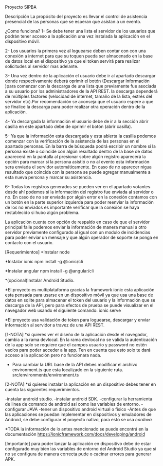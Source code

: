 Proyecto SIPBA

Descripción
La propósito del proyecto es llevar el control de asistencia presencial de las personas que se esperan que asistan a un evento.

¿Como funciona?
1- Se debe tener una lista el servidor de los usuarios que podrán tener acceso a la aplicación una vez instalada la aplicación en el dispositivo móvil.

2- Los usuarios la primera vez al loguearse deben contar con con una conexión a internet para que su toquen pueda ser almacenado en la base de datos local en el dispositivo ya que el token servirá para realizar solicitudes al servidor mas adelante.

3- Una vez dentro de la aplicación el usuario debe ir al apartado descargar donde respectivamente deberá oprimir el botón (Descargar Información )para comenzar con la descarga de una lista que previamente fue asociada a su usuario por los administradores de la API REST. la descarga dependerá de múltiples factores (velocidad de internet, tamaño de la lista, estrés del servidor etc).Por recomendación se aconseja que el usuario espere a que se finalice la descarga para poder realizar otra operación dentro de la aplicación.

4- Ya descargada la información el usuario debe de ir a la sección abrir casilla en este apartado debe de oprimir el botón (abrir casilla).

5- Ya que la información esta descargada y esta abierta la casilla podemos comenzar con la verificación de la asistencia de las personas en el apartado personas. En la barra de búsqueda podrá escribir un nombre si la persona existe o coincide con algún resultado dentro de la base de datos aparecerá en la pantalla al presionar sobre algún registro aparecerá la opción para marcar si la persona asistió o no al evento esta información sera enviada el servidor automáticamente.
En caso de no aparecer nigua resultado que coincida con la persona se puede agregar manualmente a esta nueva persona y marcar su asistencia.

6- Todas los registros generados se pueden ver en el apartado votantes desde ahí podemos si la información del registro fue enviada al servidor o no. En caso de no ser enviada por algún error en la conexión contamos con un botón en la parte superior izquierda para poder reenviar la información de los no enviados es importante verificar que la conexión se haya restablecido si hubo algún problema.

La aplicación cuenta con opción de respaldo en caso de que el servidor principal falle podemos enviar la información de manera manual a otro servidor previamente configurado al igual con un modulo de incidencias para poder enviar un mensaje y que algún operador de soporte se ponga en contacto con el usuario.

[Requerimientos]
*Instalar node

*Instalar ionic
npm install -g @ionic/cli

*Instalar angular
npm install -g @angular/cli

*(opcional)Instalar Android Studio.

*El proyecto es multiplataforma gracias la framework ionic esta aplicación esta pensada para usarse en un dispositivo móvil ya que usa una base de datos en sqlite para almacenar el token del usuario y la información que se descarga de la API, pero para efectos de prueba se puede visualizar en el navegador web usando el siguiente comando.
ionic serve

*El proyecto usa validación de token para loguearse, descargar y enviar información al servidor a travez de una API REST.

[1-NOTA] *si quieres ver el diseño de la aplicación desde el navegador, cambia a la rama devlocal. En la rama devlocal no se valida la autenticación de la app solo se requiere que el campos usuario y password no estén vacíos para poder acceder a la app. Ten en cuenta que esto solo te dará acceso a la aplicación pero no funcionara nada.

* Para cambiar la URL base de la API debes modificar el archivo environment.ts que esta localizado en la siguiente ruta.
src/environments/environment.ts

[2-NOTA] *si quieres instalar la aplicación en un dispositivo debes tener en cuenta las siguientes requerimientos.

-instalar android studio.
-instalar android SDK.
-configurar la herramienta de linea de comando de android asi como las variables de entorno.
-configurar JAVA
-tener un dispositivo android virtual o físico
-Antes de que las aplicaciones se puedan implementar en dispositivos y emuladores de Android, se debe configurar el proyecto nativo, para esto se usa *cordova* 

*TODA la información de lo antes mencionado se puede encontrá en la documentación https://ionicframework.com/docs/developing/android

[Importante] para poder lanzar la aplicación en dispositivo debe de estar configurado muy bien las variables de entorno del Android Studio ya que si no se configura de manera correcta pude o cacinar errores para generar APK.